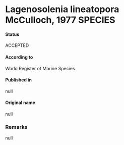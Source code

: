 Lagenosolenia lineatopora McCulloch, 1977 SPECIES
=======

#### Status
ACCEPTED

#### According to
World Register of Marine Species

#### Published in
null

#### Original name
null

### Remarks
null